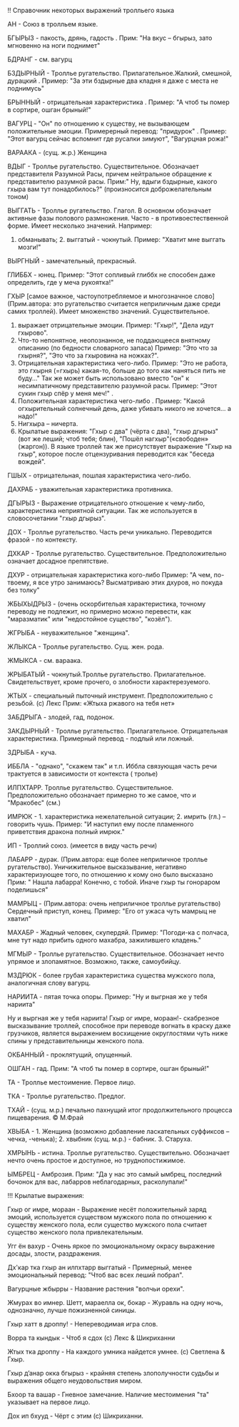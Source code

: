 !! Справочник некоторых выражений тролльего языка

АН - Союз в тролльем языке. 

БГЫРЫЗ - пакость, дрянь, гадость .
Прим: "На вкус – бгырыз, зато мгновенно на ноги поднимет" 

БДРАНГ - см. вагурц 

БЗДЫРНЫЙ - Троллье ругательство. Прилагательное.Жалкий, смешной, дурацкий .
Пример: "За эти бздырные два кладня я даже с места не поднимусь" 

БРЫННЫЙ - отрицательная характеристика .
Пример: "А чтоб ты помер в сортире, ошган брыный!" 

ВАГУРЦ - "Он" по отношению к существу, не вызывающем положительные эмоции. Примерерный перевод: "придурок" .
Пример: "Этот вагурц сейчас вспомнит где русалки зимуют", "Вагурцная рожа!" 

ВАРААКА - (сущ. ж.р.) Женщина 

ВДЫГ - Троллье ругательство. Существительное. Обозначает представителя Разумной Расы, причем нейтральное обращение к представителю разумной расы.
Прим:" Ну, вдыги бздырные, какого гхыра вам тут понадобилось?" (произносится доброжелательным тоном) 

ВЫГГАТЬ - Троллье ругательство. Глагол. В основном обозначает активные фазы полового размножения. Часто - в противоестественной форме. 
Имеет несколько значений. Например:
1. обманывать; 2. выггатый - чокнутый. 
Пример: "Хватит мне выггать мозги!" 

ВЫРГНЫЙ - замечательный, прекрасный. 

ГЛИББХ - юнец.
Пример: "Этот сопливый глиббх не способен даже определить, где у меча рукоятка!" 

ГХЫР [самое важное, частоупотребляемое и многозначное слово] (Прим.автора: это ругательство считается неприличным даже среди самих троллей). Имеет множенство значений. Существительное. 
1. выражает отрицательные эмоции.
Пример: "Гхыр!", "Дела идут гхырово".
2. Что-то непонятное, неопознанное, не поддающееся внятному описанию (по бедности словарного запаса)
Пример: "Это что за гхырня?", "Это что за гхыровина на ножках?".
3. Отрицательная характеристика чего-либо.
Пример: "Это не работа, это гхырня (=гхырь) какая-то, больше до того как наняться пить не буду..."
Так же может быть использовано вместо "он" к несимпатичному представителю разумной расы.
Пример: "Этот сукин гхыр спёр у меня меч!" .
4. Положительная характеристика чего-либо .
Пример: "Какой огхырительный солнечный день, даже убивать никого не хочется... а надо!"
5. Нигхыра – ничерта.
6. Крылатые выражения: "Гхыр с два" (чёрта с два), "гхыр дгырыз" (вот же леший; чтоб тебя; блин), "Пошёл нагхыр"(«свободен» (жаргон)). В языке троллей так же присутствует выражение "Гхыр на гхыр", которое после отцензуривания переводится как "беседа вождей". 

ГШЫХ - отрицательная, пошлая характеристика чего-либо. 

ДАХРАБ - уважительная характеристика противника. 

ДГЫРЫЗ - Выражение отрицательного отношение к чему-либо, характеристика неприятной ситуации. Так же используется в словосочетании "гхыр дгырыз".

ДОХ - Троллье ругательство. Часть речи уникально. Переводится фразой - по контексту. 

ДХКАР - Троллье ругательство. Существительное. Предположительно означает досадное препятствие. 

ДХУР - отрицательная характеристика кого-либо 
Пример: "А чем, по-твоему, я все утро занимаюсь? Высматриваю этих дхуров, но покуда без толку" 

ЖБЫХЫДРЫЗ - (очень оскорбительая характеристика, точному переводу не подлежит, но примерно можно перевести, как "маразматик" или "недостойное существо", "козёл").

ЖГРЫБА - неуважительное "женщина". 

ЖЛЫКСА - Троллье ругательство. Сущ. жен. рода. 


ЖМЫКСА - см. вараака. 

ЖРЫБАТЫЙ - чокнутый.Троллье ругательство. Прилагательное. Свидетельствует, кроме прочего, о злобности характерезуемого. 

ЖТЫХ - специальный пыточный инструмент. Предположительно с резьбой. (с) Лекс 
Прим: «Жтыха ржавого на тебя нет» 

ЗАБДРЫГА - злодей, гад, подонок.

ЗАКДЫРНЫЙ - Троллье ругательство. Прилагательное. Отрицательная характеристика. Примерный перевод - подлый или ложный. 

ЗДРЫБА - куча.

ИББЛА - "однако", "скажем так" и т.п. 
Иббла связующая часть речи трактуется в зависимости от контекста ( тролье)

ИЛПХТАРР. Троллье ругательство. Существительное. Предположительно обозначает примерно то же самое, что и "Мракобес" (см.) 

ИМРЮК - 1. характеристика нежелательной ситуации; 2. имрить (гл.) – говорить чушь.
Пример: "И наступил ему после пламенного приветствия дракона полный имрюк." 

ИП - Троллий союз. (имеется в виду часть речи) 

ЛАБАРР - дурак. (Прим.автора: еще более неприличное троллье ругательство). Уничижительное высказывание, негативно характеризующее того, по отношению к кому оно было высказано
Прим: " Нашла лабарра! Конечно, с тобой. Иначе гхыр ты гонораром поделишься" 

МАМРЫЦ - (Прим.автора: очень неприличное троллье ругательство) Сердечный приступ, конец.
Пример: "Его от ужаса чуть мамрыц не хватил" 

МАХАБР - Жадный человек, скупердяй.
Пример: "Погоди-ка с полчаса, мне тут надо прибить одного махабра, зажилившего кладень." 

МГМЫР - Троллье ругательство. Существительное. Обозначает нечто упрямое и злопамятное. Возможно, также, самоубийцу. 

МЗДРЮК - более грубая характеристика существа мужского пола, аналогичная слову вагурц. 

НАРИИТА - пятая точка опоры. 
Пример: "Ну и выгрная же у тебя нариита" 

Ну и выргная же у тебя нариита! Гхыр ог имре, мораан!- скабрезное высказывание троллей, способное при переводе вогнать в краску даже грузчиков, является выражением восхищение округлостями чуть ниже спины у представительницы женского пола.

ОКБАННЫЙ - проклятущий, опущенный. 

ОШГАН - гад.
Прим: "А чтоб ты помер в сортире, ошган брыный!" 

ТА - Троллье местоимение. Первое лицо. 

ТКА - Троллье ругательство. Предлог. 

ТХАЙ - (сущ. м.р.) печально пахнущий итог продолжительного процесса пищеварения. © М.Фрай 

ХВЫБА - 1. Женщина (возможно добавление ласкательных суффиксов –чечка, -ченька); 2. хвыбник (сущ. м.р.) - бабник. 3. Старуха.

ХМРЫНЬ - истина. Троллье ругательство. Существительно. Обозначает нечто очень простое и доступное, но труднопостижимое. 

ЫМБРЕЦ - Амброзия.
Прим: "Да у нас это самый ымбрец, последний бочонок для вас, лабарров неблагодарных, расколупали!"

!!! Крылатые выражения: 

Гхыр ог имре, мораан - Выражение несёт положительный заряд эмоций, используется существом мужского пола по отношению к существу женского пола, если существо мужского пола считает существо женского пола привлекательным. 

Угг ён вахур - Очень яркое по эмоциональному окрасу выражение досады, злости, раздражения. 

Дх'кар тка гхыр ан илпхтарр выггатый - Примерный, менее эмоциональный перевод: "Чтоб вас всех леший побрал". 

Вагурцные жбырры - Название растения "волчьи орехи". 

Жмурах во имнер. Шетт, мараелла ок, бокар - Журавль на одну ночь, однозначно, лучше пожизненной синицы. 

Гхыр хатт в дроппу! - Непереводимая игра слов.

Ворра та кындык - Чтоб я сдох (с) Лекс & Шикриханни

Жтых тка дроппу - На каждого умника найдется умнее. (с) Светлена & Гхыр.

Гхыр д’анар окка бгырыз - крайняя степень злополучности судьбы и выражения общего неудовольствия миром.

Бхоор та вашар - Гневное замечание. Наличие местоимения "та" указывает на первое лицо.

Дох ип бхууд - Чёрт с этим (с) Шикриханни.